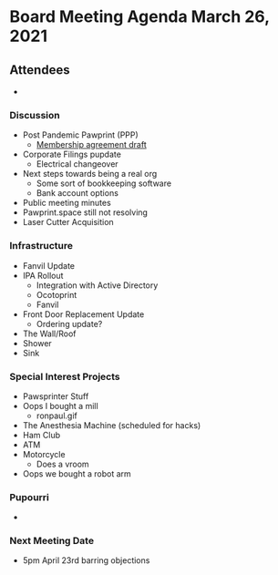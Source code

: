 # Board Meeting Agenda March 26, 2021

## Attendees
-

### Discussion
- Post Pandemic Pawprint (PPP)
  - [Membership agreement draft](https://docs.google.com/document/d/1SWPpZvJvQzU8xjn52bWUc_9ROyN5fLHoaM5hWmdEbAc/edit?usp=sharing)
- Corporate Filings pupdate
  - Electrical changeover
- Next steps towards being a real org
  - Some sort of bookkeeping software
  - Bank account options
- Public meeting minutes
- Pawprint.space still not resolving
- Laser Cutter Acquisition

### Infrastructure
- Fanvil Update
- IPA Rollout
  - Integration with Active Directory
  - Ocotoprint
  - Fanvil
- Front Door Replacement Update
  - Ordering update?
- The Wall/Roof
- Shower
- Sink

### Special Interest Projects
- Pawsprinter Stuff
- Oops I bought a mill
  - ronpaul.gif
- The Anesthesia Machine (scheduled for hacks)
- Ham Club
- ATM
- Motorcycle
  - Does a vroom
- Oops we bought a robot arm

### Pupourri
-


### Next Meeting Date
- 5pm April 23rd barring objections
